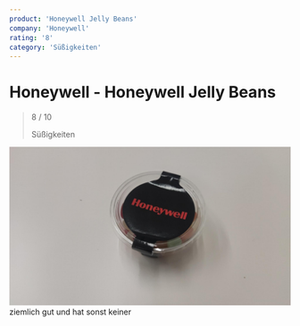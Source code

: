 ```yaml
---
product: 'Honeywell Jelly Beans'
company: 'Honeywell'
rating: '8'
category: 'Süßigkeiten'
---
```


# Honeywell - Honeywell Jelly Beans
>
> 8 / 10
>
> Süßigkeiten

![Honeywell Jelly Beans](./assets/honeywell-honeywell-jelly-beans-359e0d46-f614-4700-bb74-041c52ac618f.jpg)
ziemlich gut und hat sonst keiner
